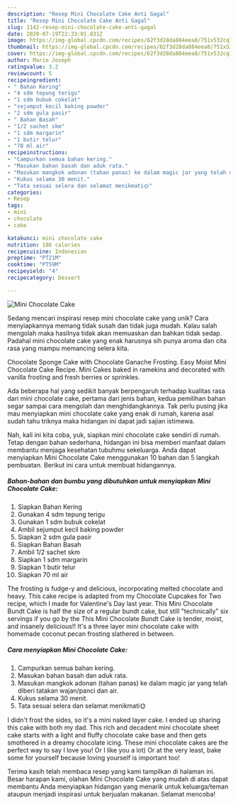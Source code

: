 ```yaml
---
description: "Resep Mini Chocolate Cake Anti Gagal"
title: "Resep Mini Chocolate Cake Anti Gagal"
slug: 1142-resep-mini-chocolate-cake-anti-gagal
date: 2020-07-19T22:33:01.831Z
image: https://img-global.cpcdn.com/recipes/62f3d28da884eea8/751x532cq70/mini-chocolate-cake-foto-resep-utama.jpg
thumbnail: https://img-global.cpcdn.com/recipes/62f3d28da884eea8/751x532cq70/mini-chocolate-cake-foto-resep-utama.jpg
cover: https://img-global.cpcdn.com/recipes/62f3d28da884eea8/751x532cq70/mini-chocolate-cake-foto-resep-utama.jpg
author: Mario Joseph
ratingvalue: 3.2
reviewcount: 5
recipeingredient:
- " Bahan Kering"
- "4 sdm tepung terigu"
- "1 sdm bubuk cokelat"
- "sejumput kecil baking powder"
- "2 sdm gula pasir"
- " Bahan Basah"
- "1/2 sachet skm"
- "1 sdm margarin"
- "1 butir telur"
- "70 ml air"
recipeinstructions:
- "Campurkan semua bahan kering."
- "Masukan bahan basah dan aduk rata."
- "Masukan mangkok adonan (tahan panas) ke dalam magic jar yang telah diberi tatakan wajan/panci dan air."
- "Kukus selama 30 menit."
- "Tata sesuai selera dan selamat menikmati🌞"
categories:
- Resep
tags:
- mini
- chocolate
- cake

katakunci: mini chocolate cake 
nutrition: 186 calories
recipecuisine: Indonesian
preptime: "PT21M"
cooktime: "PT59M"
recipeyield: "4"
recipecategory: Dessert

---
```



![Mini Chocolate Cake](https://img-global.cpcdn.com/recipes/62f3d28da884eea8/751x532cq70/mini-chocolate-cake-foto-resep-utama.jpg)

Sedang mencari inspirasi resep mini chocolate cake yang unik? Cara menyiapkannya memang tidak susah dan tidak juga mudah. Kalau salah mengolah maka hasilnya tidak akan memuaskan dan bahkan tidak sedap. Padahal mini chocolate cake yang enak harusnya sih punya aroma dan cita rasa yang mampu memancing selera kita.

Chocolate Sponge Cake with Chocolate Ganache Frosting. Easy Moist Mini Chocolate Cake Recipe. Mini Cakes baked in ramekins and decorated with vanilla frosting and fresh berries or sprinkles.

Ada beberapa hal yang sedikit banyak berpengaruh terhadap kualitas rasa dari mini chocolate cake, pertama dari jenis bahan, kedua pemilihan bahan segar sampai cara mengolah dan menghidangkannya. Tak perlu pusing jika mau menyiapkan mini chocolate cake yang enak di rumah, karena asal sudah tahu triknya maka hidangan ini dapat jadi sajian istimewa.


Nah, kali ini kita coba, yuk, siapkan mini chocolate cake sendiri di rumah. Tetap dengan bahan sederhana, hidangan ini bisa memberi manfaat dalam membantu menjaga kesehatan tubuhmu sekeluarga. Anda dapat menyiapkan Mini Chocolate Cake menggunakan 10 bahan dan 5 langkah pembuatan. Berikut ini cara untuk membuat hidangannya.

<!--inarticleads1-->

##### Bahan-bahan dan bumbu yang dibutuhkan untuk menyiapkan Mini Chocolate Cake:

1. Siapkan  Bahan Kering
1. Gunakan 4 sdm tepung terigu
1. Gunakan 1 sdm bubuk cokelat
1. Ambil sejumput kecil baking powder
1. Siapkan 2 sdm gula pasir
1. Siapkan  Bahan Basah
1. Ambil 1/2 sachet skm
1. Siapkan 1 sdm margarin
1. Siapkan 1 butir telur
1. Siapkan 70 ml air


The frosting is fudge-y and delicious, incorporating melted chocolate and heavy. This cake recipe is adapted from my Chocolate Cupcakes for Two recipe, which I made for Valentine&#39;s Day last year. This Mini Chocolate Bundt Cake is half the size of a regular bundt cake, but still &#34;technically&#34; six servings if you go by the This Mini Chocolate Bundt Cake is tender, moist, and insanely delicious!! It&#39;s a three layer mini chocolate cake with homemade coconut pecan frosting slathered in between. 

<!--inarticleads2-->

##### Cara menyiapkan Mini Chocolate Cake:

1. Campurkan semua bahan kering.
1. Masukan bahan basah dan aduk rata.
1. Masukan mangkok adonan (tahan panas) ke dalam magic jar yang telah diberi tatakan wajan/panci dan air.
1. Kukus selama 30 menit.
1. Tata sesuai selera dan selamat menikmati🌞


I didn&#39;t frost the sides, so it&#39;s a mini naked layer cake. I ended up sharing this cake with both my dad. This rich and decadent mini chocolate sheet cake starts with a light and fluffy chocolate cake base and then gets smothered in a dreamy chocolate icing. These mini chocolate cakes are the perfect way to say I love you! Or I like you a lot) Or at the very least, bake some for yourself because loving yourself is important too! 

Terima kasih telah membaca resep yang kami tampilkan di halaman ini. Besar harapan kami, olahan Mini Chocolate Cake yang mudah di atas dapat membantu Anda menyiapkan hidangan yang menarik untuk keluarga/teman ataupun menjadi inspirasi untuk berjualan makanan. Selamat mencoba!
